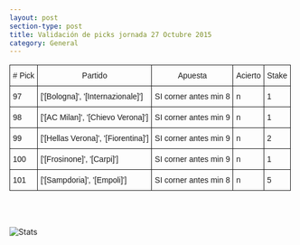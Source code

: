 ```yaml
---
layout: post
section-type: post
title: Validación de picks jornada 27 Octubre 2015
category: General
---
```

<style type="text/css">
.tg  {border-collapse:collapse;border-spacing:0;}
.tg td{font-family:Arial, sans-serif;font-size:14px;padding:10px 5px;border-style:solid;border-width:1px;overflow:hidden;word-break:normal;}
.tg th{font-family:Arial, sans-serif;font-size:14px;font-weight:normal;padding:10px 5px;border-style:solid;border-width:1px;overflow:hidden;word-break:normal;}
.tg .tg-yw4l{vertical-align:top}
</style>
<table class="tg">
  <tr>
    <th class="tg-yw4l"># Pick</th>
    <th class="tg-yw4l">Partido</th>
    <th class="tg-yw4l">Apuesta</th>
    <th class="tg-yw4l">Acierto</th>
    <th class="tg-yw4l">Stake</th>
  </tr>
  <tr>
    <td class="tg-yw4l">97</td>
    <td class="tg-yw4l">['[Bologna]', '[Internazionale]']</td>
    <td class="tg-yw4l">SI corner antes min 8</td>
    <td class="tg-yw4l">n</td>
    <td class="tg-yw4l">1</td>
  </tr>
  <tr>
    <td class="tg-yw4l">98</td>
    <td class="tg-yw4l">['[AC Milan]', '[Chievo Verona]']</td>
    <td class="tg-yw4l">SI corner antes min 9</td>
    <td class="tg-yw4l">n</td>
    <td class="tg-yw4l">1</td>
  </tr>
  <tr>
    <td class="tg-yw4l">99</td>
    <td class="tg-yw4l">['[Hellas Verona]', '[Fiorentina]']</td>
    <td class="tg-yw4l">SI corner antes min 9</td>
    <td class="tg-yw4l">n</td>
    <td class="tg-yw4l">2</td>
  </tr>
  <tr>
    <td class="tg-yw4l">100</td>
    <td class="tg-yw4l">['[Frosinone]', '[Carpi]']</td>
    <td class="tg-yw4l">SI corner antes min 9</td>
    <td class="tg-yw4l">n</td>
    <td class="tg-yw4l">1</td>
  </tr>
  <tr>
    <td class="tg-yw4l">101</td>
    <td class="tg-yw4l">['[Sampdoria]', '[Empoli]']</td>
    <td class="tg-yw4l">SI corner antes min 8</td>
    <td class="tg-yw4l">n</td>
    <td class="tg-yw4l">5</td>
  </tr>
</table>

<br><br>

![Stats](/img/img_27oct.png)
